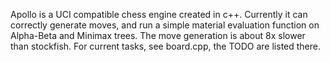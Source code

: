 Apollo is a UCI compatible chess engine created in c++.
Currently it can correctly generate moves, and run a simple material evaluation function on Alpha-Beta and Minimax trees.
The move generation is about 8x slower than stockfish.
For current tasks, see board.cpp, the TODO are listed there.